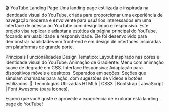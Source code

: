 🎬 YouTube Landing Page Uma landing page estilizada e inspirada na identidade visual do YouTube, criada para proporcionar uma experiência de navegação moderna e envolvente para usuários interessados em uma interface de acesso ao YouTube com designlimpo e responsivo. Este projeto visa replicar e adaptar a estética da página principal do YouTube, focando em usabilidade e responsividade. Ele foi desenvolvido para demonstrar habilidades em front-end e em design de interfaces inspiradas em plataformas de grande porte.

Principais Funcionalidades Design Temático: Layout inspirado nas cores e identidade visual do YouTube. 
Animação de Gradiente: Menu com animação suave de degradê em CSS. 
Interface Responsiva: Adaptação para dispositivos móveis e desktops. 
Separados em seções: Seções que simulam chamadas para ação, com sugestões de vídeos e botões estilizados. 
🚀 Tecnologias Utilizadas 
HTML5 |
CSS3 |
Bootstrap |
JavaScript |
Font Awesome (para ícones).

Espero que você goste e aproveite a experiência de explorar esta landing page do YouTube!
